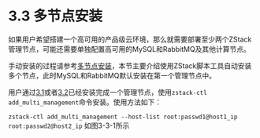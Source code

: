 # 3.3 多节点安装

如果用户希望搭建一个高可用的产品级云环境，那么就需要部署至少两个ZStack管理节点，可能还需要单独配置高可用的MySQL和RabbitMQ及其他计算节点。

手动安装的过程请参考[多节点安装](http://zstack.org.cn/index.php?m=Page&a=index&id=12)，本节主要介绍使用ZStack脚本工具自动安装多个节点，此时MySQL和RabbitMQ默认安装在第一个管理节点中。

用户通过[3.1](/install/offline-install.md)或者[3.2](/install/online-install.md)已经安装完成一个管理节点，使用`zstack-ctl add_multi_management`命令安装。使用方法如下：

`zstack-ctl add_multi_management --host-list root:passwd1@host1_ip root:passwd2@host2_ip`
如图3-3-1所示